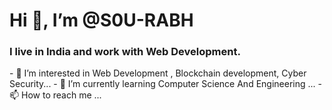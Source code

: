 # Hi 👋, I’m @S0U-RABH 
<p align="center"> 
 <h3> I live in India and work with Web Development.</h3> 
</p>
- 👀 I’m interested in Web Development , Blockchain development, Cyber Security...
- 🌱 I’m currently learning Computer Science And Engineering ...
- 📫 How to reach me ...
